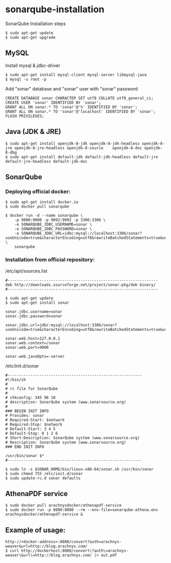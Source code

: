 # sonarqube-installation
SonarQube Installation steps

    $ sudo apt-get update
    $ sudo apt-get upgrade

## MySQL
Install mysql & jdbc-driver

    $ sudo apt-get install mysql-client mysql-server libmysql-java
    $ mysql -u root -p

Add "sonar" database and "sonar" user with "sonar" password

    CREATE DATABASE sonar CHARACTER SET utf8 COLLATE utf8_general_ci;
    CREATE USER 'sonar' IDENTIFIED BY 'sonar';
    GRANT ALL ON sonar.* TO 'sonar'@'%' IDENTIFIED BY 'sonar';
    GRANT ALL ON sonar.* TO 'sonar'@'localhost' IDENTIFIED BY 'sonar';
    FLUSH PRIVILEGES;

## Java (JDK & JRE)

    $ sudo apt-get install openjdk-8-jdk openjdk-8-jdk-headless openjdk-8-jre openjdk-8-jre-headless openjdk-8-source    openjdk-8-doc openjdk-8-dbg
    $ sudo apt-get install default-jdk default-jdk-headless default-jre default-jre-headless default-jdk-doc

## SonarQube
### Deploying official docker:

    $ sudo apt-get install docker.io
    $ sudo docker pull sonarqube

    $ docker run -d --name sonarqube \
        -p 9000:9000 -p 9092:9092 -p 3306:3306 \
        -e SONARQUBE_JDBC_USERNAME=sonar \
        -e SONARQUBE_JDBC_PASSWORD=sonar \
        -e SONARQUBE_JDBC_URL=jdbc:mysql://localhost:3306/sonar?useUnicode=true&characterEncoding=utf8&rewriteBatchedStatements=true&useConfigs=maxPerformance \
        sonarqube

### Installation from official repository:
/etc/apt/sources.list

    #------------------------------------------------------------------
    deb http://downloads.sourceforge.net/project/sonar-pkg/deb binary/
    #------------------------------------------------------------------

    $ sudo apt-get update
    $ sudo apt-get install sonar

    sonar.jdbc.username=sonar
    sonar.jdbc.password=sonar

    sonar.jdbc.url=jdbc:mysql://localhost:3306/sonar?useUnicode=true&characterEncoding=utf8&rewriteBatchedStatements=true&useConfigs=maxPerformance

    sonar.web.host=127.0.0.1
    sonar.web.context=/sonar
    sonar.web.port=9000

    sonar.web.javaOpts=-server

/etc/init.d/sonar

    #-----------------------------------------------------------
    #!/bin/sh
    #
    # rc file for SonarQube
    #
    # chkconfig: 345 96 10
    # description: SonarQube system (www.sonarsource.org)
    #
    ### BEGIN INIT INFO
    # Provides: sonar
    # Required-Start: $network
    # Required-Stop: $network
    # Default-Start: 3 4 5
    # Default-Stop: 0 1 2 6
    # Short-Description: SonarQube system (www.sonarsource.org)
    # Description: SonarQube system (www.sonarsource.org)
    ### END INIT INFO
 
    /usr/bin/sonar $*
    #-----------------------------------------------------------

    $ sudo ln -s $SONAR_HOME/bin/linux-x86-64/sonar.sh /usr/bin/sonar
    $ sudo chmod 755 /etc/init.d/sonar
    $ sudo update-rc.d sonar defaults

## AthenaPDF service
    $ sudo docker pull arachnysdocker/athenapdf-service
    $ sudo docker run -p 8080:8080 --rm --env-file=sonarqube-athena.env arachnysdocker/athenapdf-service &

## Example of usage:
    http://<docker-address>:8080/convert?auth=arachnys-weaver&url=http://blog.arachnys.com/
    $ curl http://dockerhost:8080/convert\?auth\=arachnys-weaver\&url\=http://blog.arachnys.com/ |> out.pdf
